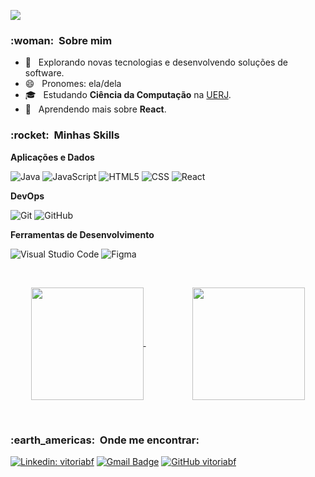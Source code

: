<!--
**vitoriabf/vitoriabf** is a ✨ _special_ ✨ repository because its `README.md` (this file) appears on your GitHub profile.

Here are some ideas to get you started:

- 🔭 I’m currently working on ...
- 🌱 I’m currently learning ...
- 👯 I’m looking to collaborate on ...
- 🤔 I’m looking for help with ...
- 💬 Ask me about ...
- 📫 How to reach me: ...
- 😄 Pronouns: ...
- ⚡ Fun fact: ...
**Utilidades**

  ![Insomnia](https://img.shields.io/badge/-Insomnia-333333?style=flat&logo=insomnia)
  ![Postman](https://img.shields.io/badge/-Postman-333333?style=flat&logo=postman)

-->


![](https://komarev.com/ghpvc/?username=vitoriabf&color=006bed)

<h3> :woman: &nbsp;Sobre mim </h3>

- 🤔 &nbsp; Explorando novas tecnologias e desenvolvendo soluções de software.
- 😄 &nbsp; Pronomes: ela/dela
- 🎓 &nbsp; Estudando **Ciência da Computação** na <a href="https://www.uerj.br/">UERJ</a>.
- 🌱 &nbsp; Aprendendo mais sobre **React**.

<h3> :rocket: &nbsp;Minhas Skills </h3>

**Aplicações e Dados**

  ![Java](https://img.shields.io/badge/-Java-333333?style=flat&logo=Java&logoColor=007396)
  ![JavaScript](https://img.shields.io/badge/-JavaScript-333333?style=flat&logo=javascript)
  ![HTML5](https://img.shields.io/badge/-HTML5-333333?style=flat&logo=HTML5)
  ![CSS](https://img.shields.io/badge/-CSS-333333?style=flat&logo=CSS3&logoColor=1572B6)
  ![React](https://img.shields.io/badge/-React-333333?style=flat&logo=react)

**DevOps**

  ![Git](https://img.shields.io/badge/-Git-333333?style=flat&logo=git)
  ![GitHub](https://img.shields.io/badge/-GitHub-333333?style=flat&logo=github)

**Ferramentas de Desenvolvimento**

  ![Visual Studio Code](https://img.shields.io/badge/-Visual%20Studio%20Code-333333?style=flat&logo=visual-studio-code&logoColor=007ACC)
  ![Figma](https://img.shields.io/badge/-Figma-333333?style=flat&logo=figma&logoColor=007ACC)

<br/>

<p align="center">
  
  <a href="https://github.com/vitoriabf">
    <img align="center" height="180em" src="https://github-readme-stats.vercel.app/api?username=vitoriabf&theme=dracula&show_icons=true" />
  </a>
  &nbsp;&nbsp;&nbsp;&nbsp;&nbsp;&nbsp;&nbsp;&nbsp;&nbsp;&nbsp;&nbsp;&nbsp;&nbsp;&nbsp;&nbsp;&nbsp;&nbsp;&nbsp;
  <a href="https://github.com/vitoriabf">
      <img align="center" height="180em" src="https://github-readme-stats.vercel.app/api/top-langs/?username=vitoriabf&show_icons=true&include_all_commits=true&count_private=true&layout=compact&theme=dracula&show_icons=true"
      />
    </a>
  
</p>

<br/>

<h3> :earth_americas: &nbsp;Onde me encontrar: </h3> 

[![Linkedin: vitoriabf](https://img.shields.io/badge/-vitoriabf-blue?style=flat-square&logo=Linkedin&logoColor=white&link=https://www.linkedin.com/in/vitoriabf/)](https://www.linkedin.com/in/vitoriabf/)
[![Gmail Badge](https://img.shields.io/badge/-vitoriabfontoura@gmail.com-006bed?style=flat-square&logo=Gmail&logoColor=white&link=mailto:vitoriabfontoura@gmail.com)](mailto:vitoriabfontoura@gmail.com)
[![GitHub vitoriabf]( https://img.shields.io/github/followers/vitoriabf?label=follow&style=social)](https://github.com/vitoriabf)
